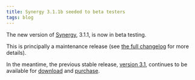 ```yaml
---
title: Synergy 3.1.1b seeded to beta testers
tags: blog
---
```


The new version of [Synergy](http://typechecked.net/a/products/synergy-classic/), 3.1.1, is now in beta testing.

This is principally a maintenance release (see [the full changelog](http://typechecked.net/a/products/synergy-classic/history/#3.1.1b) for more details).

In the meantime, the previous stable release, [version 3.1](http://typechecked.net/a/products/synergy-classic/history/#3.1), continues to be available for [download](http://typechecked.net/a/products/synergy-classic/download/) and [purchase](https://typechecked.net/a/products/synergy-classic/purchase/).
